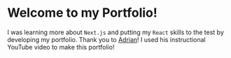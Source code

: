 # Welcome to my Portfolio!

I was learning more about `Next.js` and putting my `React` skills to the test by developing my portfolio. Thank you to <a href= "https://github.com/adrianhajdin">Adrian</a>! I used his instructional YouTube video to make this portfolio!
